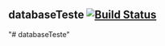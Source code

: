 databaseTeste [![Build Status](https://travis-ci.org/aspiraboo/kappa.svg?branch=master)](https://travis-ci.org/aspiraboo/kappa)
-------------------------------------
"# databaseTeste" 
